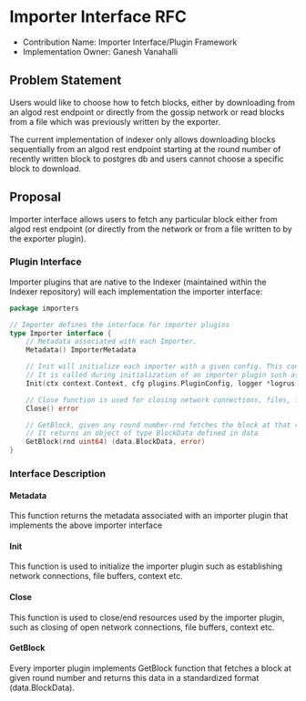 # Importer Interface RFC

- Contribution Name: Importer Interface/Plugin Framework
- Implementation Owner: Ganesh Vanahalli

## Problem Statement

Users would like to choose how to fetch blocks, either by downloading from an algod rest endpoint or directly from the gossip network or read blocks from a file which was previously written by the exporter.

The current implementation of indexer only allows downloading blocks sequentially from an algod rest endpoint starting at the round number of recently written block to postgres db and users cannot choose a specific block to download.

## Proposal

Importer interface allows users to fetch any particular block either from algod rest endpoint (or directly from the network or from a file written to by the exporter plugin).

### Plugin Interface
Importer plugins that are native to the Indexer (maintained within the Indexer repository) will each implementation the importer interface:

```GO
package importers

// Importer defines the interface for importer plugins
type Importer interface {
	// Metadata associated with each Importer.
	Metadata() ImporterMetadata

	// Init will initialize each importer with a given config. This config will contain the Unmarhsalled config file specific to this plugin.
	// It is called during initialization of an importer plugin such as setting up network connections, file buffers etc.
	Init(ctx context.Context, cfg plugins.PluginConfig, logger *logrus.Logger) error

	// Close function is used for closing network connections, files, flushing buffers etc.
	Close() error

	// GetBlock, given any round number-rnd fetches the block at that round
	// It returns an object of type BlockData defined in data
	GetBlock(rnd uint64) (data.BlockData, error)
}
```

### Interface Description

#### Metadata
This function returns the metadata associated with an importer plugin that implements the above importer interface

#### Init
This function is used to initialize the importer plugin such as establishing network connections, file buffers, context etc.

#### Close
This function is used to close/end resources used by the importer plugin, such as closing of open network connections, file buffers, context etc.

#### GetBlock
Every importer plugin implements GetBlock function that fetches a block at given round number and returns this data in a standardized format (data.BlockData).
